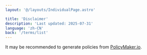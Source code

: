 ```yaml
---
layout: '@/layouts/IndividualPage.astro'

title: 'Disclaimer'
description: 'Last updated: 2025-07-31'
language: 'zh-CN'
back: '/terms/list'
---
```


It may be recommended to generate policies from [PolicyMaker.io](https://policymaker.io).
